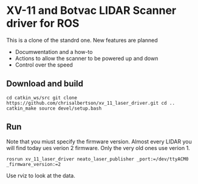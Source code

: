 # XV-11 and Botvac LIDAR Scanner driver for ROS

This is a clone of the standrd one.   New features are planned
* Documwentation and a how-to
* Actions to allow the scanner to be powered up and down
* Control over the speed

## Download and build
`
cd catkin_ws/src
git clone https://github.com/chrisalbertson/xv_11_laser_driver.git
cd ..
catkin_make
source devel/setup.bash
`

## Run
Note that you miust specify the firmware version.
Almost every LIDAR you will find today ues verion 2 firmware.
Only the very old ones use verion 1.

`
rosrun xv_11_laser_driver neato_laser_publisher _port:=/dev/ttyACM0 _firmware_version:=2
`

Use rviz to look at the data.



